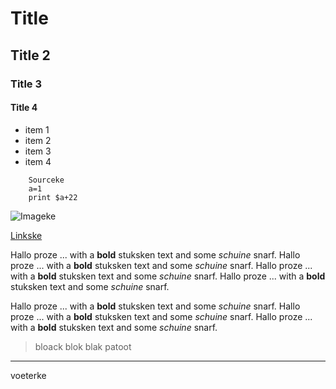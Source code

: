 # Title

## Title 2

### Title 3

#### Title 4

  * item 1
  * item 2
  * item 3
  * item 4

```
    Sourceke
    a=1
    print $a+22
```

![Imageke](https://imageke.com/im1.png)

[Linkske](https://wateabsdnasdabjkashdk.com)

Hallo proze ... with a **bold** stuksken text and some *schuine* snarf. Hallo proze ... with a **bold** stuksken text and some *schuine* snarf. Hallo proze ... with a **bold** stuksken text and some *schuine* snarf. Hallo proze ... with a **bold** stuksken text and some *schuine* snarf.

Hallo proze ... with a **bold** stuksken text and some *schuine* snarf.
Hallo proze ... with a **bold** stuksken text and some *schuine* snarf.
Hallo proze ... with a **bold** stuksken text and some *schuine* snarf.

> bloack
> blok
> blak
> patoot

---

voeterke
